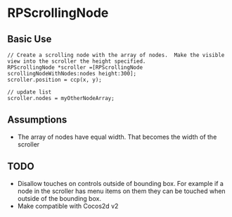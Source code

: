 RPScrollingNode
===============

Basic Use
------------
```Obj-C
// Create a scrolling node with the array of nodes.  Make the visible view into the scroller the height specified.
RPScrollingNode *scroller =[RPScrollingNode scrollingNodeWithNodes:nodes height:300];
scroller.position = ccp(x, y);

// update list
scroller.nodes = myOtherNodeArray;
```

Assumptions
------------
* The array of nodes have equal width.  That becomes the width of the scroller


TODO
------------
* Disallow touches on controls outside of bounding box.  For example if a node in the scroller has menu items on them they can be touched when outside of the bounding box.
* Make compatible with Cocos2d v2
